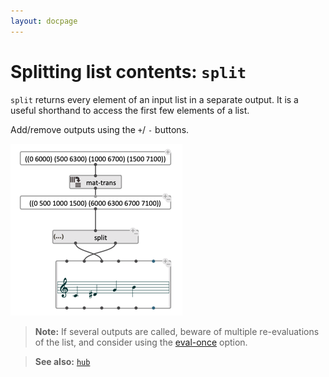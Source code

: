 ```yaml
---
layout: docpage
---
```


# Splitting list contents: `split`

`split` returns every element of an input list in a separate output. 
It is a useful shorthand to access the first few elements of a list. 

Add/remove outputs using the `+`/ `-` buttons.

<img src="split_img/split.png"> 

> **Note:** If several outputs are called, beware of multiple re-evaluations of the list, and consider using the [eval-once](eval-once) option. 

> **See also:** [`hub`](hub)
